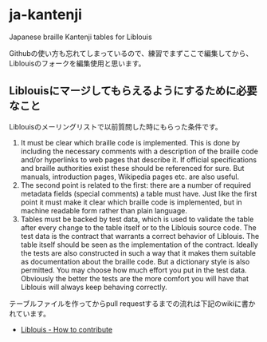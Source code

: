 # ja-kantenji
Japanese braille Kantenji tables for Liblouis

Githubの使い方も忘れてしまっているので、練習でまずここで編集してから、Liblouisのフォークを編集使用と思います。

## Liblouisにマージしてもらえるようにするために必要なこと

Liblouisのメーリングリストで以前質問した時にもらった条件です。

1. It must be clear which braille code is implemented. This is done by including the necessary comments with a description of the braille code and/or hyperlinks to web pages that describe it. If official specifications and braille authorities exist these should be referenced for sure. But manuals, introduction pages, Wikipedia pages etc. are also useful.
2. The second point is related to the first: there are a number of required metadata fields (special comments) a table must have. Just like the first point it must make it clear which braille code is implemented, but in machine readable form rather than plain language.
3. Tables must be backed by test data, which is used to validate the table after every change to the table itself or to the Liblouis source code. The test data is the contract that warrants a correct behavior of Liblouis. The table itself should be seen as the implementation of the contract. Ideally the tests are also constructed in such a way that it makes them suitable as documentation about the braille code. But a dictionary style is also permitted. You may choose how much effort you put in the test data. Obviously the better the tests are the more comfort you will have that Liblouis will always keep behaving correctly.

テーブルファイルを作ってからpull requestするまでの流れは下記のwikiに書かれています。

- [Liblouis - How to contribute](https://github.com/liblouis/liblouis/wiki/How-to-contribute)



